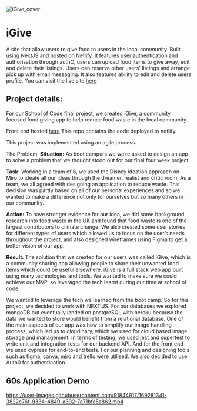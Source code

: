 ![iGive_cover](https://user-images.githubusercontent.com/91844917/169282318-c5205b1b-4c83-4930-a3a0-b6019ca63603.png)

# iGive

A site that allow users to give food to users in the local community. Built using NextJS and hosted on Netlify. It features user authentication and authorisation through authO, users can upload food items to give away, edit and delete their listings. Users can reserve other users' listings and arrange pick up with email messaging. It also features ability to edit and delete users profile. You can visit the live site [here](https://igive.netlify.app/.)

## Project details:

For our School of Code final project, we created iGive, a community focused food giving app to help reduce food waste in the local community.

Front end hosted [here](https://igive.netlify.app/.) This repo contains the code deployed to netlify.

This project was implemented using an agile process.

The Problem:
**Situation:** As boot campers we we’re asked to design an app to solve a problem that we thought stood out for our final four week project.

**Task:** Working in a team of 6, we used the Disney ideation approach on Miro to ideate all our ideas through the dreamer, realist and critic room. As a team, we all agreed with designing an application to reduce waste. This decision was partly based on all of our personal experiences and so we wanted to make a difference not only for ourselves but so many others in our community.

**Action:** To have stronger evidence for our idea, we did some background research into food waste in the UK and found that food waste is one of the largest contributors to climate change. We also created some user stories for different types of users which allowed us to focus on the user’s needs throughout the project, and also designed wireframes using Figma to get a better vision of our app.

**Result:** The solution that we created for our users was called iGive, which is a community sharing app allowing people to share their unwanted food items which could be useful elsewhere. iGive is a full stack web app built using many technologies and tools. We wanted to make sure we could achieve our MVP, so leveraged the tech learnt during our time at school of code.

We wanted to leverage the tech we learned from the boot camp. So for this project, we decided to work with NEXT.JS.
For our databases we explored mongoDB but eventually landed on postgreSQL with heroku because the data we wanted to store would benefit from a relational database.
One of the main aspects of our app was how to simplify our image handling process, which led us to cloudinary, which we used for cloud based image storage and management.
In terms of testing, we used jest and supertest to write unit and integration tests for our backend API. And for the front end we used cypress for end-to-end tests.
For our planning and designing tools such as figma, canva, miro and trello were utilised. We also decided to use Auth0 for authentication.

## 60s Application Demo

https://user-images.githubusercontent.com/91844917/169281341-3822c76f-9334-4849-a392-7a71bfc5a862.mp4
